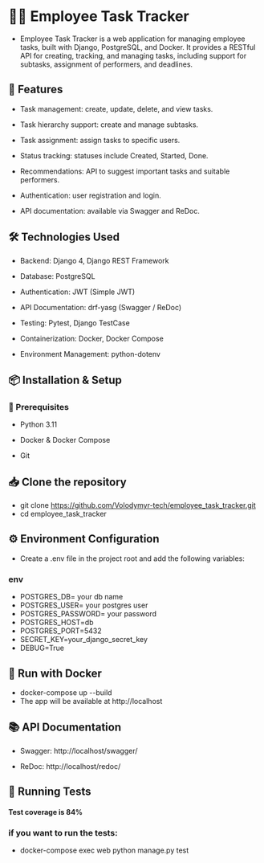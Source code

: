 # 🧑‍💼 Employee Task Tracker
- Employee Task Tracker is a web application for managing employee tasks, built with Django, PostgreSQL, and Docker. It provides a RESTful API for creating, tracking, and managing tasks, including support for subtasks, assignment of performers, and deadlines.

## 🚀 Features
- Task management: create, update, delete, and view tasks.

- Task hierarchy support: create and manage subtasks.

- Task assignment: assign tasks to specific users.

- Status tracking: statuses include Created, Started, Done.

- Recommendations: API to suggest important tasks and suitable performers.

- Authentication: user registration and login.

- API documentation: available via Swagger and ReDoc.

## 🛠️ Technologies Used
- Backend: Django 4, Django REST Framework

- Database: PostgreSQL

- Authentication: JWT (Simple JWT)

- API Documentation: drf-yasg (Swagger / ReDoc)

- Testing: Pytest, Django TestCase

- Containerization: Docker, Docker Compose

- Environment Management: python-dotenv

## 📦 Installation & Setup
### 🔧 Prerequisites
- Python 3.11

- Docker & Docker Compose

- Git

## 📥 Clone the repository

- git clone https://github.com/Volodymyr-tech/employee_task_tracker.git
- cd employee_task_tracker
## ⚙️ Environment Configuration
- Create a .env file in the project root and add the following variables:

### env

- POSTGRES_DB= your db name
- POSTGRES_USER= your postgres user
- POSTGRES_PASSWORD= your password
- POSTGRES_HOST=db
- POSTGRES_PORT=5432
- SECRET_KEY=your_django_secret_key
- DEBUG=True
## 🐳 Run with Docker

- docker-compose up --build
- The app will be available at http://localhost

## 📚 API Documentation
- Swagger: http://localhost/swagger/

- ReDoc: http://localhost/redoc/

## 🧪 Running Tests
#### Test coverage is 84%
### if you want to run the tests:

- docker-compose exec web python manage.py test
